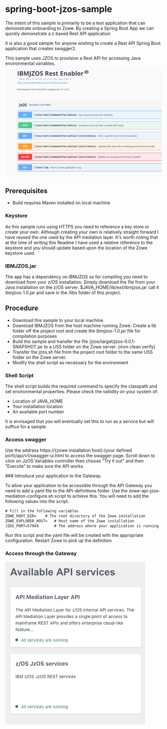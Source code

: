 # spring-boot-jzos-sample

The intent of this sample is primarily to be a test application that can demonstrate onboarding to Zowe. By creating a Spring Boot App we can quickly demonstrate a z based Rest API application 

It is also a good sample for anyone wishing to create a Rest API Spring Boot application that creates swagger2.

This sample uses JZOS to provision a Rest API for accessing Java environmental variables. 
![Image of swagger generated via Spring Boot](./images/Screenshot.png) 

## Prerequisites 

* Build requires Maven installed on local machine

### Keystore
As this sample runs using HTTPS you need to reference a key store or create your own. Although creating your own is relatively straight forward I have reused the one used by the API mediation layer. It's worth noting that at the time of writing this Readme I have used a relative reference to the keystore and you should update based upon the location of the Zowe keystore used. 
  
  
### IBMJZOS.jar
The app has a dependency on IBMJZOS so for compiling you need to download from your z/OS installation. Simply download the file from your Java installation on the z/OS server. $JAVA_HOME/lib/ext/ibmjzos.jar call it ibmjzos-1.0.jar and save in the /libs folder of this project.  

## Procedure

* Download this sample to your local machine. 
* Download IBMJZOS from the host machine running Zowe. Create a lib folder off the project root and create the ibmjzos-1.0.jar file for compilation purposes
* Build the sample and transfer the file /jzos/target/jzos-0.0.1-SNAPSHOT.jar to a USS folder on the Zowe server. (mvn clean verify)
* Transfer the jzos.sh file from the project root folder to the same USS folder on the Zowe server.
* Modify the shell script as necessary for the environment

### Shell Script

The shell script builds the required command to specify the classpath and set environmental properties. Please check the valiidity on your system of:
* Location of JAVA_HOME
* Your installation location
* An available port number

It is envisaged that you will eventually set this to run as a service but will suffice for a sample. 
 
### Access swagger

Use the address https://{zowe installation host}:{your defined port}/api/v1/swagger-ui.html to access the swagger page. Scroll down to click on JzOS Variables controller then choose "Try it out" and then "Execute" to make sure the API works.

### Introduce your application to the Gateway. 

To allow your application to be accessible through the API Gateway you need to add a yaml file to the API-definitions folder. Use the zowe-api-jzos-mediation-configure.sh script to achieve this. You will need to add the following values into the script.

```
# Fill in the following variables
ZOWE_ROOT_DIR=    # The root directory of the Zowe installation
ZOWE_EXPLORER_HOST=   # Host name of the Zowe installation
JZOS_PORT=57949       # The address where your application is running 
```

Run this script and the yaml file will be created with the appropriate configuration. Restart Zowe to pick up the definition 

### Access through the Gateway

![Image of JzOS in gateway](./images/gateway.png) 